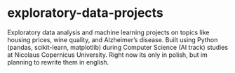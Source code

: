 # exploratory-data-projects
Exploratory data analysis and machine learning projects on topics like housing prices, wine quality, and Alzheimer’s disease. Built using Python (pandas, scikit-learn, matplotlib) during Computer Science (AI track) studies at Nicolaus Copernicus University.
Right now its only in polish, but im planning to rewrite them in english.
